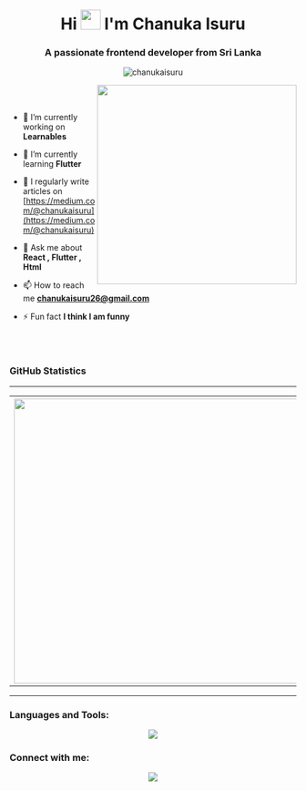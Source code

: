 <h1 align="center">Hi <img src="https://media.giphy.com/media/hvRJCLFzcasrR4ia7z/giphy.gif" width="35"> I'm Chanuka Isuru</h1>
<h3 align="center">A passionate frontend developer from Sri Lanka</h3>

<p align="center"> <img src="https://komarev.com/ghpvc/?username=chanukaisuru&label=Profile%20views&color=0e75b6&style=flat" alt="chanukaisuru" /> </p>

<picture> <img align="right" src="https://github.com/7oSkaaa/7oSkaaa/blob/main/Images/Right_Side.gif?raw=true" width = 350px></picture>

<br><br>


- 🔭 I’m currently working on **Learnables**

- 🌱 I’m currently learning **Flutter**

- 📝 I regularly write articles on [https://medium.com/@chanukaisuru](https://medium.com/@chanukaisuru)

- 💬 Ask me about **React , Flutter , Html**

- 📫 How to reach me **chanukaisuru26@gmail.com**

- ⚡ Fun fact **I think I am funny**

<br><br>

### GitHub Statistics

---
<table>
  <th><img src = "https://github-readme-streak-stats.herokuapp.com?user=Chanukaisuru&theme=dark&hide_border=false" width = 500>
</th>
  <th><img src="https://github-readme-stats.vercel.app/api?username=Chanukaisuru&show_icons=true&theme=dark&cache_seconds=1" width = 500>

</th>
</table>


---

<h3 align="left">Languages and Tools:</h3>
    <p align="center">
  <a href="https://skillicons.dev">
    <img src="https://skillicons.dev/icons?i=js,html,css,react,bootstrap,c,figma,flutter,git,github,htmx,java,matlab,php,py,vscode" />
  </a>
</p>


<h3 align="left">Connect with me:</h3>
  <p align="center">
  <a href="https://go-skill-icons.vercel.app/">
    <img src="https://go-skill-icons.vercel.app/api/icons?i=facebook,instagram,gmail,linkedin,teligram" />
  </a>
</p>

